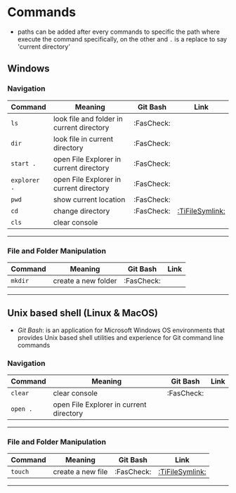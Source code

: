 # Commands

- paths can be added after every commands to specific the path where execute the command specifically, on the other and `.` is a replace to say 'current directory'

## Windows

### Navigation

| Command      | Meaning                                   |  Git Bash  |                     Link                     |
| :----------- | ----------------------------------------- | :--------: | :------------------------------------------: |
| `ls`         | look file and folder in current directory | :FasCheck: |                                              |
| `dir`        | look file in current directory            | :FasCheck: |                                              |
| `start .`    | open File Explorer in current directory   | :FasCheck: |                                              |
| `explorer .` | open File Explorer in current directory   | :FasCheck: |                                              |
| `pwd`        | show current location                     | :FasCheck: |                                              |
| `cd`         | change directory                          | :FasCheck: | [:TiFileSymlink:](Prompt/Windows/Data/cd.md) |
| `cls`        | clear console                             |            |                                              |

---

### File and Folder Manipulation

| Command | Meaning             |  Git Bash  | Link |
| ------- | ------------------- | :--------: | :--: |
| `mkdir` | create a new folder | :FasCheck: |      |

---

## Unix based shell (Linux & MacOS)

- _Git Bash_: is an application for Microsoft Windows OS environments that provides Unix based shell utilities and experience for Git command line commands

### Navigation

| Command  | Meaning                                 |  Git Bash  | Link |
| -------- | --------------------------------------- | :--------: | :--: |
| `clear`  | clear console                           | :FasCheck: |      |
| `open .` | open File Explorer in current directory |            |      |

---

### File and Folder Manipulation

| Command | Meaning           |  Git Bash  |                     Link                      |
| ------- | ----------------- | :--------: | :-------------------------------------------: |
| `touch` | create a new file | :FasCheck: | [:TiFileSymlink:](Prompt/Linux/Data/touch.md) |

---
